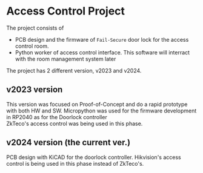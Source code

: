 # Access Control Project
The project consists of <br>
- PCB design and the firmware of `Fail-Secure` door lock for the access control room. <br>
- Python worker of access control interface. This software will interract with the room management system later <br>

The project has 2 different version, v2023 and v2024.

## v2023 version
This version was focused on Proof-of-Concept and do a rapid prototype with both HW and SW. Micropython was used for the firmware development in RP2040 as for the Doorlock controller\
ZkTeco's access control was being used in this phase.

## v2024 version (the current ver.) 
PCB design with KiCAD for the doorlock controller. Hikvision's access control is being used in this phase instead of ZkTeco's.
